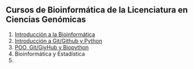 ## Cursos de Bioinformática de la Licenciatura en Ciencias Genómicas


1. [Introducción a la Bioinformática](https://lcg-cursos.github.io/material/introbioinfo/)
2. [Introducción a Git/Github y Python](https://lcg-cursos.github.io/material/pythonI/)
3. [POO, Git/GiyHub y Biopython](https://lcg-cursos.github.io/material/pythonII/)
4. Bioinformática y Estadística 
5. 